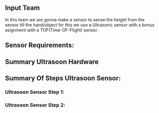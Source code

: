 ## Input Team
In this team we are gonna make a sensor to sense the height from the sensor till the hand/object
for this we use a Ultrasonic sensor with a bonus asignment with a TOF(Time-OF-Flight) sensor.

## Sensor Requirements:
## Summary Ultrasoon Hardware
## Summary Of Steps Ultrasoon Sensor:
### Ultrasoon Sensor Step 1:
### Ultrasoon Sensor Step 2:


